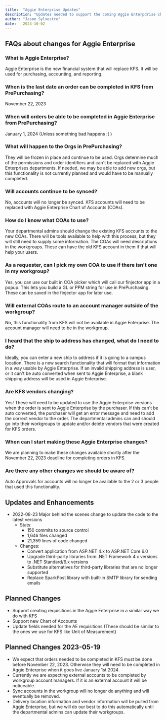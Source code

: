 ```yaml
---
title:  "Aggie Enterprise Updates"
description: "Updates needed to support the coming Aggie Enterpdrise changes in 2023"
author: "Jason Sylvestre"
date:   2023-10-02
---
```


## FAQs about changes for Aggie Enterprise

### What is Aggie Enterprise?
Aggie Enterprise is the new financial system that will replace KFS. It will be used for purchasing, accounting, and reporting.

### When is the last date an order can be completed in KFS from PrePurchasing?
November 22, 2023

### When will orders be able to be completed in Aggie Enterprise from PrePurchasing?
January 1, 2024 (Unless something bad happens :( )

### What will happen to the Orgs in PrePurchasing?
They will be frozen in place and continue to be used. Orgs determine much of the permissions and order identifiers and can't be replaced with Aggie Enterprises departments.
If needed, we may be able to add new orgs, but this functionality is not currently planned and would have to be manually completed.

### Will accounts continue to be synced?
No, accounts will no longer be synced. KFS accounts will need to be replaced with Aggie Enterprise Chart of Accounts (COAs).

### How do I know what COAs to use?
Your departmental admins should change the existing KFS accounts to the new COAs. There will be tools available to help with this process, but they will still need to supply some information.
The COAs will need descriptions in the workgroups. These can have the old KFS account in them if that will help your users.

### As a requester, can I pick my own COA to use if there isn't one in my workgroup?
Yes, you can use our built in COA picker which will call our finjector app in a popup. This lets you build a GL or PPM string for use in PrePurchasing. These can be saved in the finjector app for later use.

### Will external COAs route to an account manager outside of the workgroup?
No, this functionality from KFS will not be available in Aggie Enterprise. The account manager will need to be in the workgroup.

### I heard that the ship to address has changed, what do I need to do?
Ideally, you can enter a new ship to address if it is going to a campus location. There is a new search functionality that will format that information in a way usable by Aggie Enterprise.
If an invalid shipping address is user, or it can't be auto converted when sent to Aggie Enterprise, a blank shipping address will be used in Aggie Enterprise.

### Are KFS vendors changing?
Yes! These will need to be updated to use the Aggie Enterprise versions when the order is sent to Aggie Enterprise by the purchaser. If this can't be auto converted, the purchaser will get an error message and need to add the correct vendor to the order.
The departmental admins can and should go into their workgroups to update and/or delete vendors that were created for KFS orders.

### When can I start making these Aggie Enterprise changes?
We are planning to make these changes available shortly after the November 22, 2023 deadline for completing orders in KFS.


### Are there any other changes we should be aware of?
Auto Approvals for accounts will no longer be available to the 2 or 3 people that used this functionality.

## Updates and Enhancements
* 2022-08-23 Major behind the scenes change to update the code to the latest versions
  * Stats: 
    * 150 commits to source control
    * 1,646 files changed
    * 21,359 lines of code changed
  * Changes: 
    * Convert application from ASP.NET 4.x to ASP.NET Core 6.0
    * Upgrade third-party libraries from .NET Framework 4.x versions to .NET Standard/6.x versions
    * Substitute alternatives for third-party libraries that are no longer supported
    * Replace SparkPost library with built-in SMTP library for sending emails


## Planned Changes
* Support creating requisitions in the Aggie Enterprise in a similar way we do with KFS 
* Support new Chart of Accounts
* Update fields needed for the AE requisitions (These should be similar to the ones we use for KFS like Unit of Measurement) 

## Planned Changes 2023-05-19
* We expect that orders needed to be completed in KFS must be done before November 22, 2023. Otherwise they will need to be completed in Aggie Enterprise when it goes live January 1st 2024.
* Currently we are expecting external accounts to be completed by workgroup account managers. If it is an external account it will be noticeable.
* Sync accounts in the workgroup will no longer do anything and will eventually be removed.
* Delivery location information and vendor information will be pulled from Aggie Enterprise, but we will do our best to do this automatically until the departmental admins can update their workgroups.

